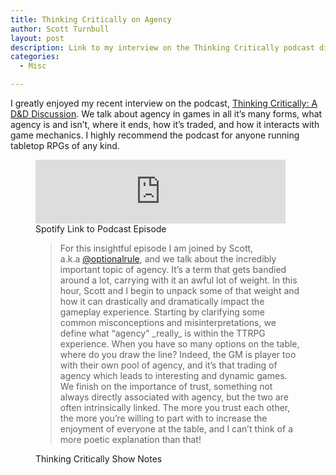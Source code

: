 ```yaml
---
title: Thinking Critically on Agency
author: Scott Turnbull
layout: post
description: Link to my interview on the Thinking Critically podcast discussing the topic of player agency in 5th edition and TTRPGs.
categories:
  - Misc

---
```

I greatly enjoyed my recent interview on the podcast, <a href="https://www.thinkingcritically.co.uk/agency/" target="_blank" rel="noreferrer noopener">Thinking Critically: A D&D Discussion</a>. We talk about agency in games in all it&#8217;s many forms, what agency is and isn&#8217;t, where it ends, how it&#8217;s traded, and how it interacts with game mechanics. I highly recommend the podcast for anyone running tabletop RPGs of any kind. 

<figure class="figure">
<iframe src="https://anchor.fm/tc-dnd/embed/episodes/Agency-esor47/a-a527m7a" height="102px" width="400px" frameborder="0" scrolling="no"></iframe>

<figcaption class="fig-caption">Spotify Link to Podcast Episode</figcaption></figure>
<figure>
<blockquote class="blockquote">
For this insightful episode I am joined by Scott, a.k.a <a href="https://optionalrule.com/" target="_blank" rel="noreferrer noopener">@optionalrule</a>, and we talk about the incredibly important topic of agency. It&#8217;s a term that gets bandied around a lot, carrying with it an awful lot of weight. In this hour, Scott and I begin to unpack some of that weight and how it can drastically and dramatically impact the gameplay experience. Starting by clarifying some common misconceptions and misinterpretations, we define what &#8220;agency&#8221; _really_ is within the TTRPG experience. When you have so many options on the table, where do you draw the line? Indeed, the GM is player too with their own pool of agency, and it&#8217;s that trading of agency which leads to interesting and dynamic games. We finish on the importance of trust, something not always directly associated with agency, but the two are often intrinsically linked. The more you trust each other, the more you&#8217;re willing to part with to increase the enjoyment of everyone at the table, and I can&#8217;t think of a more poetic explanation than that!</blockquote>

<figcaption class="blockquote-footer">Thinking Critically Show Notes</figcaption></figure>